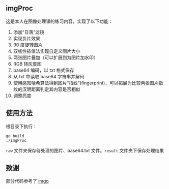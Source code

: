 ## imgProc

这是本人在图像处理课的练习内容，实现了以下功能：

1. 添加“日落”滤镜
2. 实现负片效果
3. 90 度旋转图片
4. 双线性插值法实现自定义图片大小
5. 两张图片叠加（可以扩展到为图片加水印）
6. RGB 转灰度图
7. base64 编码，以 txt 格式保存
8. 从 txt 中读取 base64 字符串并解码
9. 使用感知哈希算法得到图片“指纹”(fingerprint)，可以拓展为比较两张图片指纹的汉明距离判定其内容是否相似
10. 调整亮度

## 使用方法

根目录下执行：

```shell
go build
./imgProc
```

`raw` 文件夹保存待处理的图片、base64.txt 文件。`result` 文件夹下保存处理结果

## 致谢

部分代码参考了 [imgo](https://github.com/Comdex/imgo)